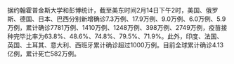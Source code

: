 据约翰霍普金斯大学和彭博统计，截至美东时间2月14日下午2时，美国、俄罗斯、德国、日本、巴西分别新增确诊7.3万例、17.9万例、9.0万例、6.0万例、5.9万例，累计确诊7781万例、1410万例、1248万例、398万例、2749万例，疫苗接种完毕比率为63.8%、48.6%、74.8%、79.5%、71.9%。此外，印度、法国、英国、土耳其、意大利、西班牙累计确诊超过1000万例。目前全球累计确诊4.13亿例，累计死亡582万例。